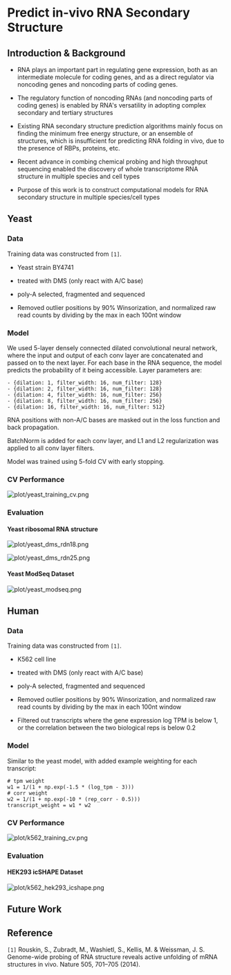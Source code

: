 # Predict in-vivo RNA Secondary Structure

## Introduction & Background

- RNA plays an important part in regulating gene expression,
 both as an intermediate molecule for coding genes,
 and as a direct regulator via noncoding genes and noncoding parts of coding genes.

- The regulatory function of noncoding RNAs (and noncoding parts of coding genes)
is enabled by RNA's versatility in adopting complex secondary and tertiary structures

- Existing RNA secondary structure prediction algorithms mainly focus on
finding the minimum free energy structure, or an ensemble of structures,
which is insufficient for predicting RNA folding in vivo,
due to the presence of RBPs, proteins, etc.

- Recent advance in combing chemical probing and high throughput sequencing
enabled the discovery of whole transcriptome RNA structure in multiple species and cell types

- Purpose of this work is to construct computational models for RNA secondary structure
 in multiple species/cell types

## Yeast

### Data

Training data was constructed from `[1]`.

- ﻿Yeast strain BY4741

- treated with DMS (only react with A/C base)

- poly-A selected, fragmented and sequenced

- Removed outlier positions by ﻿90% Winsorization,
and normalized raw read counts by dividing by the max in each 100nt window

### Model


We used 5-layer densely connected dilated convolutional neural network,
where the input and output of each conv layer are concatenated and passed on to the next layer.
For each base in the RNA sequence, the model predicts the probability of it being accessible.
Layer parameters are:

```
- {dilation: 1, filter_width: 16, num_filter: 128}
- {dilation: 2, filter_width: 16, num_filter: 128}
- {dilation: 4, filter_width: 16, num_filter: 256}
- {dilation: 8, filter_width: 16, num_filter: 256}
- {dilation: 16, filter_width: 16, num_filter: 512}
```

RNA positions with non-A/C bases are masked out in the loss function and back propagation.

BatchNorm is added for each conv layer,
and L1 and L2 regularization was applied to all conv layer filters.

Model was trained using 5-fold CV with early stopping.

### CV Performance

![plot/yeast_training_cv.png](plot/yeast_training_cv.png)


### Evaluation

#### Yeast ribosomal RNA structure

![plot/yeast_dms_rdn18.png](plot/yeast_dms_rdn18.png)

![plot/yeast_dms_rdn25.png](plot/yeast_dms_rdn25.png)

#### Yeast ModSeq Dataset

![plot/yeast_modseq.png](plot/yeast_modseq.png)

## Human

### Data

Training data was constructed from `[1]`.

- K562 cell line

- treated with DMS (only react with A/C base)

- poly-A selected, fragmented and sequenced

- Removed outlier positions by ﻿90% Winsorization,
and normalized raw read counts by dividing by the max in each 100nt window

- Filtered out transcripts where the gene expression log TPM is below 1,
or the correlation between the two biological reps is below 0.2


### Model

Similar to the yeast model, with added example weighting for each transcript:

```
# tpm weight
w1 = 1/(1 + np.exp(-1.5 * (log_tpm - 3)))
# corr weight
w2 = 1/(1 + np.exp(-10 * (rep_corr - 0.5)))
transcript_weight = w1 * w2
```


### CV Performance

![plot/k562_training_cv.png](plot/k562_training_cv.png)



### Evaluation

#### HEK293 icSHAPE Dataset

![plot/k562_hek293_icshape.png](plot/k562_hek293_icshape.png)

## Future Work


## Reference

`[1]` Rouskin, S., Zubradt, M., Washietl, S., Kellis, M. & Weissman, J. S. Genome-wide probing of RNA structure reveals active unfolding of mRNA structures in vivo. Nature 505, 701–705 (2014).


